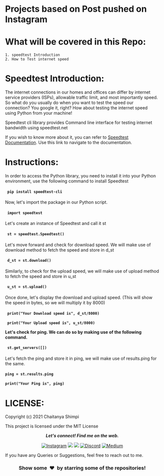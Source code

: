 # Projects based on Post pushed on Instagram



What will be covered in this Repo:
==========================
```
1. speedtest Introduction
2. How to Test internet speed
```

Speedtest Introduction:
==========================
The internet connections in our homes and offices can differ by internet service providers (ISPs), allowable traffic limit, and most importantly speed. So what do you usually do when you want to test the speed our connection? You google it, right? How about testing the internet speed using Python from your machine!

Speedtest cli library provides Command line interface for testing internet bandwidth using speedtest.net

If you wish to know more about it, you can refer to [Speedtest Documentation](https://pypi.org/project/speedtest-cli/). Use this link to navigate to the documentation.

Instructions:
==========================
In order to access the Python library, you need to install it into your Python environment, use the following command to install Speedtest

<h4><code> pip install speedtest-cli </code></h4>

Now, let's import the package in our Python script.

<h4><code> import speedtest </code></h4>

Let's create an instance of Speedtest and call it st

<h4><code> st = speedtest.Speedtest() </code></h4>

Let's move forward and check for download speed. We will make use of download method to fetch the speed and store in d_st

<h4><code> d_st = st.download() </code></h4>

Similarly, to check for the upload speed, we will make use of upload method to fetch the speed and store in u_st

<h4><code> u_st = st.upload() </code></h4>

Once done, let's display the download and upload speed. (This will show the speed in bytes, so we will multiply it by 8000)

<h4><code> print("Your Download speed is", d_st/8000) </code>
<br/><br>
<code> print("Your Upload speed is", u_st/8000) </code>
 </4>
 
Let's check for ping. We can do so by making use of the following command.

<h4><code> st.get_servers([]) </code></h4>

Let's fetch the ping and store it in ping, we will make use of results.ping for the same.

<h4> <code>ping = st.results.ping</code>
<br><br>
<code>print("Your Ping is", ping)</code>
</h4>

LICENSE:
==========================
Copyright (c) 2021 Chaitanya Shimpi

This project is licensed under the MIT License


 <p align="center">
  <b><i>Let's connect! Find me on the web.</i></b>

<div align="center">
  
[<img alt="Instagram" src="https://img.shields.io/badge/Instagram%20-%23E4405F.svg?&style=for-the-badge&logo=Instagram&logoColor=white"/>](https://instagram.com/chaitanyashimpi)
[<img src="https://img.shields.io/badge/Github-%23000000.svg?&style=for-the-badge&logo=github&logoColor=white">](https://github.com/chaitanyashimpi)
[<img src="https://img.shields.io/badge/linkedin-%230077B5.svg?&style=for-the-badge&logo=linkedin&logoColor=white">](http://www.linkedin.com/in/chaitanyashimpi/)
[<img alt="Discord" src="https://img.shields.io/badge/Discord%20-%237289DA.svg?&style=for-the-badge&logo=discord&logoColor=white"/>](https://discord.gg/V3FmgSRDcY)
[<img alt="Medium" src="https://img.shields.io/badge/Medium%20-%23000000.svg?&style=for-the-badge&logo=Medium&logoColor=white"/>](https://chaitanyashimpi.medium.com/)
<br />
</div>
  
If you have any Queries or Suggestions, feel free to reach out to me.

<h3 align="center">Show some &nbsp;❤️&nbsp; by starring some of the repositories!</h3>
